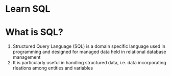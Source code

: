 # Learn SQL

<h1>What is SQL?</h1>

<ol>
<li>Structured Query Language (SQL) is a domain specific language used in programming and designed for managed data held in relational database management
<li>It is particularly useful in handling structured data, i.e. data incorporating rleations among entities and variables
</ol>
